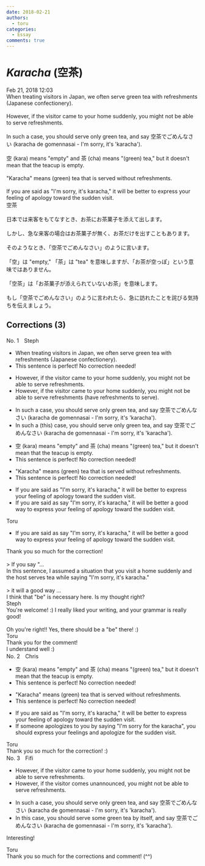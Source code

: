 ```yaml
---
date: 2018-02-21
authors:
  - toru
categories:
  - Essay
comments: true
---
```


# <strong><em>Karacha</strong></em> (空茶)
<div class="date">Feb 21, 2018 12:03</div>
<div id="post"><div id="body_show_ori">
When treating visitors in Japan, we often serve green tea with refreshments (Japanese confectionery).<br/><br/>However, if the visitor came to your home suddenly, you might not be able to serve refreshments.<br/><br/>In such a case, you should serve only green tea, and say 空茶でごめんなさい (karacha de gomennasai - I'm sorry, it's 'karacha').<br/><br/>空 (kara) means "empty" and 茶 (cha) means "(green) tea," but it doesn't mean that the teacup is empty.<br/><br/>"Karacha" means (green) tea that is served without refreshments.<br/><br/>If you are said as "I'm sorry, it's karacha," it will be better to express your feeling of apology toward the sudden visit.
</div></div>

<!-- more -->

<div id="post_ja"><div id="body_show_mo">
空茶<br/><br/>日本では来客をもてなすとき、お茶にお茶菓子を添えて出します。<br/><br/>しかし、急な来客の場合はお茶菓子が無く、お茶だけを出すこともあります。<br/><br/>そのようなとき、「空茶でごめんなさい」のように言います。<br/><br/>「空」は "empty," 「茶」は "tea" を意味しますが、「お茶が空っぽ」という意味ではありません。<br/><br/>「空茶」は「お茶菓子が添えられていないお茶」を意味します。<br/><br/>もし「空茶でごめんなさい」のように言われたら、急に訪れたことを詫びる気持ちを伝えましょう。
</div></div>

## Corrections (3)
<div id="block"><div class="first_name"> No. 1　<span class="just_name">Steph</span></div><div id="block2">
<ul class="correction_field">
<li class="incorrect">When treating visitors in Japan, we often serve green tea with refreshments (Japanese confectionery).</li>
<li class="corrected perfect">This sentence is perfect! No correction needed!</li>
</ul>
<ul class="correction_field">
<li class="incorrect">However, if the visitor came to your home suddenly, you might not be able to serve refreshments.</li>
<li class="corrected correct">
However, if the visitor came to your home suddenly, you might not <span class="f_blue">be able to serve refreshments (have refreshments to serve)</span>.
</li>
</ul>
<ul class="correction_field">
<li class="incorrect">In such a case, you should serve only green tea, and say 空茶でごめんなさい (karacha de gomennasai - I'm sorry, it's 'karacha').</li>
<li class="corrected correct">
In <span class="f_blue">such a (this)</span><span class="f_red"> </span>case, you should serve only green tea, and say 空茶でごめんなさい (karacha de gomennasai - I'm sorry, it's 'karacha').
</li>
</ul>
<ul class="correction_field">
<li class="incorrect">空 (kara) means "empty" and 茶 (cha) means "(green) tea," but it doesn't mean that the teacup is empty.</li>
<li class="corrected perfect">This sentence is perfect! No correction needed!</li>
</ul>
<ul class="correction_field">
<li class="incorrect">"Karacha" means (green) tea that is served without refreshments.</li>
<li class="corrected perfect">This sentence is perfect! No correction needed!</li>
</ul>
<ul class="correction_field">
<li class="incorrect">If you are said as "I'm sorry, it's karacha," it will be better to express your feeling of apology toward the sudden visit.</li>
<li class="corrected correct">
If you <span class="sline">are said as</span> <span class="f_red">say </span>"I'm sorry, it's karacha," it will <span class="sline">be better</span> <span class="f_red">a good way</span> to express your feeling of apology toward the sudden visit.
</li>
</ul>
</div><div class="name"><span class="just_name">Toru</span><br><div class="quote_field"><ul class="correction_field">
<li class="corrected correct">
If you <span class="sline">are said as</span> <span class="f_red">say </span>"I'm sorry, it's karacha," it will <span class="sline">be better</span> <span class="f_red">a good way</span> to express your feeling of apology toward the sudden visit.
</li>
</ul></div>
Thank you so much for the correction!<br/><br/>&gt; If you say "...<br/>In this sentence, I assumed a situation that you visit a home suddenly and the host serves tea while saying "I'm sorry, it's karacha."<br/><br/>&gt; it will a good way ...<br/>I think that "be" is necessary here. Is my thought right?
</div>
<div class="name"><span class="just_name">Steph</span><br>
You're welcome! :) I really liked your writing, and your grammar is really good!<br/><br/>Oh you're right!! Yes, there should be a "be" there! :)
</div>
<div class="name"><span class="just_name">Toru</span><br>
Thank you for the comment!<br/>I understand well :)
</div>
</div>
<div id="block"><div class="first_name"> No. 2　<span class="just_name">Chris</span></div><div id="block2">
<ul class="correction_field">
<li class="incorrect">空 (kara) means "empty" and 茶 (cha) means "(green) tea," but it doesn't mean that the teacup is empty.</li>
<li class="corrected perfect">This sentence is perfect! No correction needed!</li>
</ul>
<ul class="correction_field">
<li class="incorrect">"Karacha" means (green) tea that is served without refreshments.</li>
<li class="corrected perfect">This sentence is perfect! No correction needed!</li>
</ul>
<ul class="correction_field">
<li class="incorrect">If you are said as "I'm sorry, it's karacha," it will be better to express your feeling of apology toward the sudden visit.</li>
<li class="corrected correct">
If someone apologizes to you by saying "I'm sorry for the karacha", you should express your feelings and apologize for the sudden visit.
</li>
</ul>
</div><div class="name"><span class="just_name">Toru</span><br>
Thank you so much for the correction! :)
</div>
</div>
<div id="block"><div class="first_name"> No. 3　<span class="just_name">Fifi</span></div><div id="block2">
<ul class="correction_field">
<li class="incorrect">However, if the visitor came to your home suddenly, you might not be able to serve refreshments.</li>
<li class="corrected correct">
However, if the visitor <span class="f_blue">comes unannounced</span>, you might not be able to serve refreshments.
</li>
</ul>
<ul class="correction_field">
<li class="incorrect">In such a case, you should serve only green tea, and say 空茶でごめんなさい (karacha de gomennasai - I'm sorry, it's 'karacha').</li>
<li class="corrected correct">
In <span class="f_blue">this</span> case, you should serve <span class="f_blue">some </span>green tea <span class="f_blue">by itself</span>, and say 空茶でごめんなさい (karacha de gomennasai - I'm sorry, it's 'karacha').
</li>
</ul>
<p class="comment_small">
 Interesting!
</p>

</div><div class="name"><span class="just_name">Toru</span><br>
Thank you so much for the corrections and comment! (^^)
</div>
</div>
